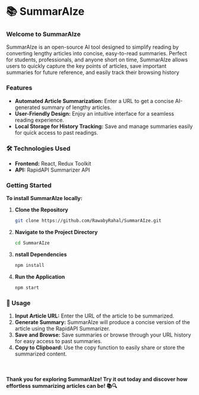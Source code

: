 # 📚 SummarAIze

### Welcome to SummarAIze
SummarAIze is an open-source AI tool designed to simplify reading by converting lengthy articles into concise, easy-to-read summaries. Perfect for students, professionals, and anyone short on time, SummarAIze allows users to quickly capture the key points of articles, save important summaries for future reference, and easily track their browsing history

### Features
 - **Automated Article Summarization:** Enter a URL to get a concise AI-generated summary of lengthy articles.
 - **User-Friendly Design:** Enjoy an intuitive interface for a seamless reading experience.
 - **Local Storage for History Tracking:** Save and manage summaries easily for quick access to past readings.

### 🛠️ Technologies Used
 - **Frontend:** React, Redux Toolkit
 - **API:** RapidAPI Summarizer API

### Getting Started
**To install SummarAIze locally:**


1. **Clone the Repository**
   
    ```bash
    git clone https://github.com/RawabyRahal/SummarAIze.git

3. **Navigate to the Project Directory**
   
   ```bash
   cd SummarAIze
   
5. **nstall Dependencies**
   
   ```bash
   npm install

7. **Run the Application**
   ```bash
   npm start

### 📖 Usage
 1. **Input Article URL:** Enter the URL of the article to be summarized.
 2.  **Generate Summary:** SummarAIze will produce a concise version of the article using the RapidAPI Summarizer.
 3.  **Save and Browse:** Save summaries or browse through your URL history for easy access to past summaries.
 4.  **Copy to Clipboard:** Use the copy function to easily share or store the summarized content.
<br>

#### Thank you for exploring SummarAIze! Try it out today and discover how effortless summarizing articles can be! 📚🔍
